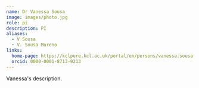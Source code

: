 ```yaml
---
name: Dr Vanessa Sousa
image: images/photo.jpg
role: pi
description: PI
aliases:
  - V Sousa
  - V. Sousa Moreno
links:
  home-page: https://kclpure.kcl.ac.uk/portal/en/persons/vanessa.sousa
  orcid: 0000-0001-8713-9213
---
```


Vanessa's description.
